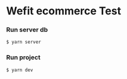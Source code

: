 # Wefit ecommerce Test

### Run server db
```bash
$ yarn server
```

### Run project
```bash
$ yarn dev
```
